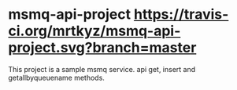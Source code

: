 # msmq-api-project https://travis-ci.org/mrtkyz/msmq-api-project.svg?branch=master
This project is a sample msmq service. api get, insert and getallbyqueuename methods.
